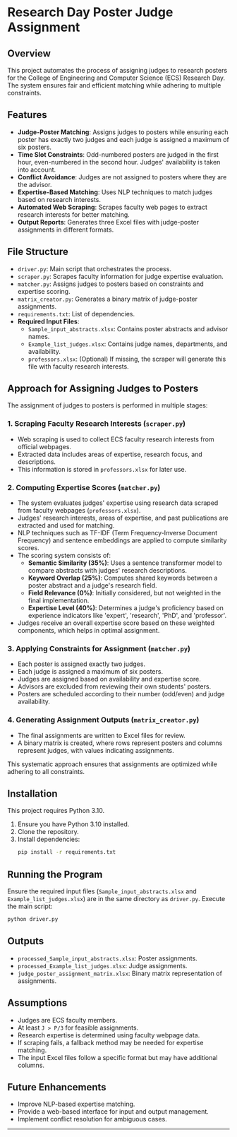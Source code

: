 # Research Day Poster Judge Assignment

## Overview
This project automates the process of assigning judges to research posters for the College of Engineering and Computer Science (ECS) Research Day. The system ensures fair and efficient matching while adhering to multiple constraints.

## Features
- **Judge-Poster Matching**: Assigns judges to posters while ensuring each poster has exactly two judges and each judge is assigned a maximum of six posters.
- **Time Slot Constraints**: Odd-numbered posters are judged in the first hour, even-numbered in the second hour. Judges' availability is taken into account.
- **Conflict Avoidance**: Judges are not assigned to posters where they are the advisor.
- **Expertise-Based Matching**: Uses NLP techniques to match judges based on research interests.
- **Automated Web Scraping**: Scrapes faculty web pages to extract research interests for better matching.
- **Output Reports**: Generates three Excel files with judge-poster assignments in different formats.

## File Structure
- `driver.py`: Main script that orchestrates the process.
- `scraper.py`: Scrapes faculty information for judge expertise evaluation.
- `matcher.py`: Assigns judges to posters based on constraints and expertise scoring.
- `matrix_creator.py`: Generates a binary matrix of judge-poster assignments.
- `requirements.txt`: List of dependencies.
- **Required Input Files**:
  - `Sample_input_abstracts.xlsx`: Contains poster abstracts and advisor names.
  - `Example_list_judges.xlsx`: Contains judge names, departments, and availability.
  - `professors.xlsx`: (Optional) If missing, the scraper will generate this file with faculty research interests.

## Approach for Assigning Judges to Posters
The assignment of judges to posters is performed in multiple stages:

### 1. **Scraping Faculty Research Interests** (`scraper.py`)
- Web scraping is used to collect ECS faculty research interests from official webpages.
- Extracted data includes areas of expertise, research focus, and descriptions.
- This information is stored in `professors.xlsx` for later use.

### 2. **Computing Expertise Scores** (`matcher.py`)
- The system evaluates judges' expertise using research data scraped from faculty webpages (`professors.xlsx`).
- Judges' research interests, areas of expertise, and past publications are extracted and used for matching.
- NLP techniques such as TF-IDF (Term Frequency-Inverse Document Frequency) and sentence embeddings are applied to compute similarity scores.
- The scoring system consists of:
  - **Semantic Similarity (35%)**: Uses a sentence transformer model to compare abstracts with judges' research descriptions.
  - **Keyword Overlap (25%)**: Computes shared keywords between a poster abstract and a judge's research field.
  - **Field Relevance (0%)**: Initially considered, but not weighted in the final implementation.
  - **Expertise Level (40%)**: Determines a judge's proficiency based on experience indicators like 'expert', 'research', 'PhD', and 'professor'.
- Judges receive an overall expertise score based on these weighted components, which helps in optimal assignment.

### 3. **Applying Constraints for Assignment** (`matcher.py`)
- Each poster is assigned exactly two judges.
- Each judge is assigned a maximum of six posters.
- Judges are assigned based on availability and expertise score.
- Advisors are excluded from reviewing their own students' posters.
- Posters are scheduled according to their number (odd/even) and judge availability.

### 4. **Generating Assignment Outputs** (`matrix_creator.py`)
- The final assignments are written to Excel files for review.
- A binary matrix is created, where rows represent posters and columns represent judges, with values indicating assignments.

This systematic approach ensures that assignments are optimized while adhering to all constraints.

## Installation
This project requires Python 3.10.

1. Ensure you have Python 3.10 installed.
2. Clone the repository.
3. Install dependencies:
   ```sh
   pip install -r requirements.txt
   ```

## Running the Program
Ensure the required input files (`Sample_input_abstracts.xlsx` and `Example_list_judges.xlsx`) are in the same directory as `driver.py`.
Execute the main script:
```sh
python driver.py
```

## Outputs
- `processed_Sample_input_abstracts.xlsx`: Poster assignments.
- `processed_Example_list_judges.xlsx`: Judge assignments.
- `judge_poster_assignment_matrix.xlsx`: Binary matrix representation of assignments.

## Assumptions
- Judges are ECS faculty members.
- At least `J > P/3` for feasible assignments.
- Research expertise is determined using faculty webpage data.
- If scraping fails, a fallback method may be needed for expertise matching.
- The input Excel files follow a specific format but may have additional columns.

## Future Enhancements
- Improve NLP-based expertise matching.
- Provide a web-based interface for input and output management.
- Implement conflict resolution for ambiguous cases.

---
